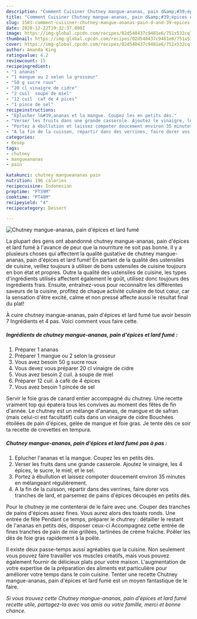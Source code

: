 ```yaml
---
description: "Comment Cuisiner Chutney mangue-ananas, pain d&amp;#39;épices et lard fumé"
title: "Comment Cuisiner Chutney mangue-ananas, pain d&amp;#39;épices et lard fumé"
slug: 1583-comment-cuisiner-chutney-mangue-ananas-pain-d-and-39-epices-et-lard-fume
date: 2020-12-22T19:32:37.090Z
image: https://img-global.cpcdn.com/recipes/02d548437c9481e6/751x532cq70/chutney-mangue-ananas-pain-depices-et-lard-fume-photo-principale-de-la-recette.jpg
thumbnail: https://img-global.cpcdn.com/recipes/02d548437c9481e6/751x532cq70/chutney-mangue-ananas-pain-depices-et-lard-fume-photo-principale-de-la-recette.jpg
cover: https://img-global.cpcdn.com/recipes/02d548437c9481e6/751x532cq70/chutney-mangue-ananas-pain-depices-et-lard-fume-photo-principale-de-la-recette.jpg
author: Amanda King
ratingvalue: 4.2
reviewcount: 15
recipeingredient:
- "1 ananas"
- "1 mangue ou 2 selon la grosseur"
- "50 g sucre roux"
- "20 cl vinaigre de cidre"
- "2 cuil  soupe de miel"
- "12 cuil  caf de 4 pices"
- "1 pince de sel"
recipeinstructions:
- "Eplucher l&#39;ananas et la mangue. Coupez les en petits dés."
- "Verser les fruits dans une grande casserole. Ajoutez le vinaigre, les 4 épices, le sucre, le miel, et le sel."
- "Portez à ébullution et laissez compoter doucement environ 35 minutes en mélangeant régulièrement."
- "A la fin de la cuisson, répartir dans des verrines, faire dorer vos tranches de lard, et parsemez de pains d&#39;épices découpés en petits dés."
categories:
- Resep
tags:
- chutney
- mangueananas
- pain

katakunci: chutney mangueananas pain 
nutrition: 196 calories
recipecuisine: Indonesian
preptime: "PT39M"
cooktime: "PT48M"
recipeyield: "4"
recipecategory: Dessert

---
```



![Chutney mangue-ananas, pain d&#39;épices et lard fumé](https://img-global.cpcdn.com/recipes/02d548437c9481e6/751x532cq70/chutney-mangue-ananas-pain-depices-et-lard-fume-photo-principale-de-la-recette.jpg)

La plupart des gens ont abandonné chutney mangue-ananas, pain d&#39;épices et lard fumé à l'avance de peur que la nourriture ne soit pas bonne. Il y a plusieurs choses qui affectent la qualité gustative de chutney mangue-ananas, pain d&#39;épices et lard fumé! En partant de la qualité des ustensiles de cuisine, veillez toujours à utiliser de bons ustensiles de cuisine toujours en bon état et propres. Outre la qualité des ustensiles de cuisine, les types d'ingrédients utilisés affectent également le goût, utilisez donc toujours des ingrédients frais. Ensuite, entraînez-vous pour reconnaître les différentes saveurs de la cuisine, profitez de chaque activité culinaire de tout cœur, car la sensation d'être excité, calme et non pressé affecte aussi le résultat final du plat!

<!--inarticleads1-->

À cuire chutney mangue-ananas, pain d&#39;épices et lard fumé tue avoir besoin 7 Ingrédients et 4 pas. Voici comment vous faire cette.

##### Ingrédients de chutney mangue-ananas, pain d&#39;épices et lard fumé :

1. Préparer 1 ananas
1. Préparer 1 mangue ou 2 selon la grosseur
1. Vous avez besoin 50 g sucre roux
1. Vous devez vous préparer 20 cl vinaigre de cidre
1. Vous avez besoin 2 cuil. à soupe de miel
1. Préparer 12 cuil. à café de 4 épices
1. Vous avez besoin 1 pincée de sel


Servir le foie gras de canard entier accompagné du chutney. Une recette vraiment top qui épatera tous les convives au moment des fêtes de fin d&#39;année. Le chutney est un mélange d&#39;ananas, de mangue et de safran (mais celui-ci est facultatif) cuits dans un vinaigre de cidre Bouchées étoilées de pain d&#39;épices, gelée de mangue et foie gras. Je tente dès ce soir ta recette de crevettes en tempura. 

<!--inarticleads2-->

##### Chutney mangue-ananas, pain d&#39;épices et lard fumé pas à pas :

1. Eplucher l&#39;ananas et la mangue. Coupez les en petits dés.
1. Verser les fruits dans une grande casserole. Ajoutez le vinaigre, les 4 épices, le sucre, le miel, et le sel.
1. Portez à ébullution et laissez compoter doucement environ 35 minutes en mélangeant régulièrement.
1. A la fin de la cuisson, répartir dans des verrines, faire dorer vos tranches de lard, et parsemez de pains d&#39;épices découpés en petits dés.


Pour le chutney je me contenterai de le faire avec une. Couper des tranches de pains d&#39;épices assez fines. Vous aurez alors des toasts ronds. Une entrée de fête Pendant ce temps, préparer le chutney : détailler le restant de l&#39;ananas en petits dés, disposer ceux-ci Accompagnez cette entrée de fines tranches de pain de mie grillées, tartinées de crème fraîche. Poêler les dés de foie gras rapidement à la poêle. 

<!--inarticleads1-->

<p>
Il existe deux passe-temps aussi agréables que la cuisine. Non seulement vous pouvez faire travailler vos muscles créatifs, mais vous pouvez également fournir de délicieux plats pour votre maison. L'augmentation de votre expertise de la préparation des aliments est particulière pour améliorer votre temps dans le coin cuisine. Tenter une recette Chutney mangue-ananas, pain d&#39;épices et lard fumé est un moyen fantastique de le faire.
</p>

<p>
<i>Si vous trouvez cette Chutney mangue-ananas, pain d&#39;épices et lard fumé recette utile, partagez-la avec vos amis ou votre famille, merci et bonne chance.</i>
</p>
